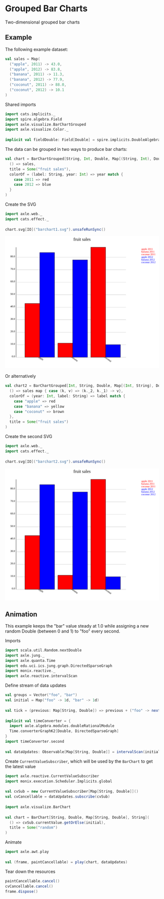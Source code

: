 # Grouped Bar Charts

Two-dimensional grouped bar charts

## Example

The following example dataset:

```scala mdoc
val sales = Map(
  ("apple", 2011) -> 43.0,
  ("apple", 2012) -> 83.8,
  ("banana", 2011) -> 11.3,
  ("banana", 2012) -> 77.9,
  ("coconut", 2011) -> 88.0,
  ("coconut", 2012) -> 10.1
)
```

Shared imports

```scala mdoc:silent
import cats.implicits._
import spire.algebra.Field
import axle.visualize.BarChartGrouped
import axle.visualize.Color._

implicit val fieldDouble: Field[Double] = spire.implicits.DoubleAlgebra
```

The data can be grouped in two ways to produce bar charts:

```scala mdoc
val chart = BarChartGrouped[String, Int, Double, Map[(String, Int), Double], String](
  () => sales,
  title = Some("fruit sales"),
  colorOf = (label: String, year: Int) => year match {
    case 2011 => red
    case 2012 => blue
  }
)
```

Create the SVG

```scala mdoc
import axle.web._
import cats.effect._

chart.svg[IO]("barchart1.svg").unsafeRunSync()
```

![barchart1](/tutorial/images/barchart1.svg)

Or alternatively

```scala mdoc
val chart2 = BarChartGrouped[Int, String, Double, Map[(Int, String), Double], String](
  () => sales map { case (k, v) => (k._2, k._1) -> v},
  colorOf = (year: Int, label: String) => label match {
    case "apple" => red
    case "banana" => yellow
    case "coconut" => brown
  },
  title = Some("fruit sales")
)
```

Create the second SVG

```scala mdoc
import axle.web._
import cats.effect._

chart.svg[IO]("barchart2.svg").unsafeRunSync()
```

![barchart2](/tutorial/images/barchart2.svg)

## Animation

This example keeps the "bar" value steady at 1.0 while assigning a new random Double (between 0 and 1) to "foo" every second.

Imports

```scala mdoc:silent
import scala.util.Random.nextDouble
import axle.jung._
import axle.quanta.Time
import edu.uci.ics.jung.graph.DirectedSparseGraph
import monix.reactive._
import axle.reactive.intervalScan
```

Define stream of data updates

```scala mdoc
val groups = Vector("foo", "bar")
val initial = Map("foo" -> 1d, "bar" -> 1d)

val tick = (previous: Map[String, Double]) => previous + ("foo" -> nextDouble())

implicit val timeConverter = {
  import axle.algebra.modules.doubleRationalModule
  Time.converterGraphK2[Double, DirectedSparseGraph]
}
import timeConverter.second

val dataUpdates: Observable[Map[String, Double]] = intervalScan(initial, tick, 1d *: second)
```

Create `CurrentValueSubscriber`, which will be used by the `BarChart` to get the latest value

```scala
import axle.reactive.CurrentValueSubscriber
import monix.execution.Scheduler.Implicits.global

val cvSub = new CurrentValueSubscriber[Map[String, Double]]()
val cvCancellable = dataUpdates.subscribe(cvSub)

import axle.visualize.BarChart

val chart = BarChart[String, Double, Map[String, Double], String](
  () => cvSub.currentValue.getOrElse(initial),
  title = Some("random")
)
```

Animate

```scala
import axle.awt.play

val (frame, paintCancellable) = play(chart, dataUpdates)
```

Tear down the resources

```scala
paintCancellable.cancel()
cvCancellable.cancel()
frame.dispose()
```
